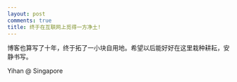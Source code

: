 ```yaml
---
layout: post
comments: true
title: 终于在互联网上觅得一方净土!
---
```




博客也算写了十年，终于拓了一小块自用地。希望以后能好好在这里栽种耕耘，安静书写。
  

Yihan @ Singapore
